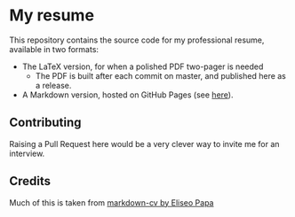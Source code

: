 # My resume

This repository contains the source code for my professional resume, available in two formats:
- The LaTeX version, for when a polished PDF two-pager is needed
  - The PDF is built after each commit on master, and published here as a release.
- A Markdown version, hosted on GitHub Pages (see [here](https://resume.andrea-aus-hh.de/)).

## Contributing

Raising a Pull Request here would be a very clever way to invite me for an interview.

## Credits

Much of this is taken from [markdown-cv by Eliseo Papa](https://github.com/elipapa/markdown-cv)